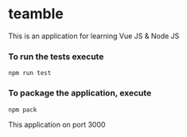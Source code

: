 ﻿# teamble
This is an application for learning Vue JS & Node JS

### To run the tests execute

    npm run test

### To package the application, execute

    npm pack
    
This application on port 3000
